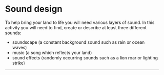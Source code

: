 # Sound design

To help bring your land to life you will need various layers of sound. In this activity you will need to find, create or describe at least three different sounds:

* soundscape (a constant background sound such as rain or ocean waves)
* music (a song which reflects your land)
* sound effects (randomly occurring sounds such as a lion roar or lighting strike)

---
